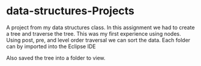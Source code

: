 # data-structures-Projects
A project from my data structures class.
In this assignment we had to create a tree and traverse the tree. This was my first experience using nodes.
Using post, pre, and level order traversal we can sort the data.
Each folder can by imported into the Eclipse IDE

Also saved the tree into a folder to view. 
